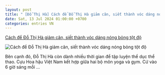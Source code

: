 ```yaml
---
layout: post
title: " [Đỗ Thị Hà] Cách để Đỗ Thị Hà giảm cân, siết thành vóc dáng nóng bỏng tột độ"
date: Sat, 13 Jul 2024 01:00:00 +0700
categories: entries VN
---
```

[Cách để Đỗ Thị Hà giảm cân, siết thành vóc dáng nóng bỏng tột độ](https://www.saostar.vn/dep-360/cach-de-do-thi-ha-giam-can-siet-thanh-voc-dang-nong-bong-tot-do-202407130127139273.html)

![Cách để Đỗ Thị Hà giảm cân, siết thành vóc dáng nóng bỏng tột độ](https://ss-images.saostar.vn/fb1200png_2/2024/7/13/pc/1720808833927/tj8fkn6qw21-w4v462ddvk2-rxahwpd7tm3.jpeg/fbsscover.png)

Bên cạnh đó, Đỗ Thị Hà còn dành nhiều thời gian để tập luyện thể dục thể thao. Cựu Hoa hậu Việt Nam kết hợp giữa hai bộ môn yoga và gym. Cứ vào 6 giờ sáng mỗi ...

